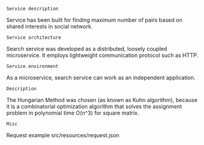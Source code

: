     Service description
Service has been built for finding maximum number of  pairs based on shared interests in social network.

    Service architecture
Search service was developed as a distributed, loosely coupled microservice. It employs lightweight communication
protocol such as HTTP. 

    Service environment
As a microservice, search service can work as an independent application. 

    Description
The Hungarian Method was chosen (as known as Kuhn algorithm), because it is a combinatorial optimization algorithm that solves the assignment problem in polynomial time O(n^3) for square matrix.

    Misc
Request example src/resources/request.json